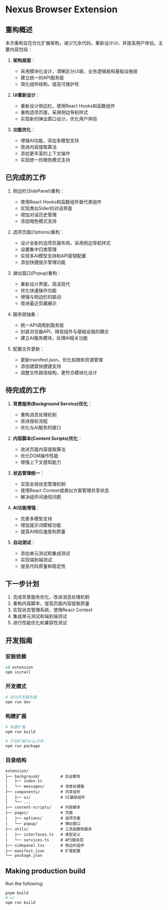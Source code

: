 # Nexus Browser Extension

## 重构概述

本次重构旨在优化扩展架构，减少冗余代码，重新设计UI，并提高用户体验。主要内容包括：

1. **架构层面**：
   - 采用模块化设计，清晰区分UI层、业务逻辑层和基础设施层
   - 建立统一的API服务层
   - 简化组件结构，提高可维护性

2. **UI重新设计**：
   - 重新设计侧边栏，使用React Hooks和函数组件
   - 重构选项页面，采用侧边导航样式
   - 实现新的弹出窗口设计，优化用户体验

3. **功能优化**：
   - 增强AI功能，添加多模型支持
   - 改进内容提取算法
   - 添加更丰富的上下文操作
   - 实现统一的暗色模式支持

## 已完成的工作

1. 侧边栏(SidePanel)重构：
   - 使用React Hooks和函数组件替代类组件
   - 实现类似Sider的对话界面
   - 增加对话历史管理
   - 添加暗色模式支持

2. 选项页面(Options)重构：
   - 设计全新的选项页面布局，采用侧边导航样式
   - 设置集中归类管理
   - 实现多AI模型支持和API密钥配置
   - 添加快捷提示管理功能

3. 弹出窗口(Popup)重构：
   - 重新设计界面，简洁现代
   - 优化快速操作功能
   - 增强与侧边栏的联动
   - 改进最近剪藏展示

4. 服务层抽象：
   - 统一API调用到服务层
   - 封装浏览器API，降低组件与基础设施的耦合
   - 建立AI服务模块，处理AI相关功能

5. 配置文件更新：
   - 更新manifest.json，优化权限和资源管理
   - 添加键盘快捷键支持
   - 调整文件路径结构，更符合模块化设计

## 待完成的工作

1. **背景服务(Background Service)优化**：
   - 重构消息处理机制
   - 改进授权流程
   - 优化与AI服务的接口

2. **内容脚本(Content Scripts)优化**：
   - 改进页面内容提取算法
   - 优化DOM操作性能
   - 增强上下文感知能力

3. **状态管理统一**：
   - 实现全局状态管理机制
   - 使用React Context或类似方案管理共享状态
   - 解决组件间通信问题

4. **AI功能增强**：
   - 完善多模型支持
   - 增加提示词模板功能
   - 提高AI响应速度和质量

5. **自动测试**：
   - 添加单元测试和集成测试
   - 实现端到端测试
   - 提高代码质量和稳定性

## 下一步计划

1. 完成背景服务优化，改进消息处理机制
2. 重构内容脚本，提高页面内容提取质量
3. 实现状态管理系统，使用React Context
4. 集成单元测试和端到端测试
5. 进行性能优化和兼容性测试

## 开发指南

### 安装依赖

```bash
cd extension
npm install
```

### 开发模式

```bash
# 启动开发服务器
npm run dev
```

### 构建扩展

```bash
# 构建扩展
npm run build

# 打包扩展为zip文件
npm run package
```

### 目录结构

```
extension/
├── background/         # 后台脚本
│   ├── index.ts
│   └── messages/       # 消息处理器
├── components/         # 共享组件
│   ├── ui/             # UI基础组件
│   └── ...
├── content-scripts/    # 内容脚本
├── pages/              # 页面
│   ├── options/        # 选项页面
│   └── popup/          # 弹出窗口
├── utils/              # 工具函数和服务
│   ├── interfaces.ts   # 类型定义
│   └── services.ts     # API服务层
├── sidepanel.tsx       # 侧边栏组件
├── manifest.json       # 扩展配置
└── package.json
```

## Making production build

Run the following:

```bash
pnpm build
# or
npm run build
```